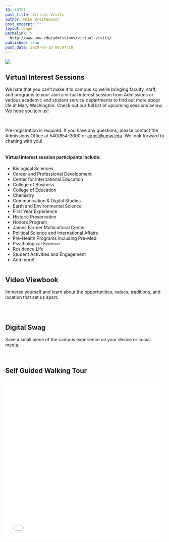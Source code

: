 ```yaml
---
ID: 48791
post_title: Virtual Visits
author: Mike Breitenbach
post_excerpt: ""
layout: page
permalink: >
  http://www.umw.edu/admissions/virtual-visits/
published: true
post_date: 2020-04-10 09:07:10
---
```

<img src="http://www.umw.edu/admissions/wp-content/uploads/sites/6/2020/04/Virtual-Visit-header-sml.jpg" />
<div class="umw-grid">
<div class="column first">
<h2>Virtual Interest Sessions</h2>
We hate that you can’t make it to campus so we’re bringing faculty, staff, and programs to you! Join a virtual interest session from Admissions or various academic and student service departments to find out more about life at Mary Washington. Check out our full list of upcoming sessions below. We hope you join us!

<a class="button" style="color: #fff; text-decoration: none;" href="https://admissions.umw.edu/portal/webinars">Upcoming Virtual Sessions</a>

Pre-registration is required. If you have any questions, please contact the Admissions Office at 540/654-2000 or <a href="mailto:admit@umw.edu">admit@umw.edu</a>. We look forward to chatting with you!
</div>
<div class="column second">
<h4>Virtual interest session participants include:</h4>
<ul>
 	<li>Biological Sciences</li>
 	<li>Career and Professional Development</li>
 	<li>Center for International Education</li>
 	<li>College of Business</li>
 	<li>College of Education</li>
 	<li>Chemistry</li>
 	<li>Communication &amp; Digital Studies</li>
 	<li>Earth and Environmental Science</li>
 	<li>First Year Experience</li>
 	<li>Historic Preservation</li>
 	<li>Honors Program</li>
 	<li>James Farmer Multicultural Center</li>
 	<li>Political Science and International Affairs</li>
 	<li>Pre-Health Programs including Pre-Med</li>
 	<li>Psychological Science</li>
 	<li>Residence Life</li>
 	<li>Student Activities and Engagement</li>
 	<li>And more!</li>
</ul>
</div>
<div class="column third">
<h2>Video Viewbook</h2>
Immerse yourself and learn about the opportunities, values, traditions, and location that set us apart.

<a class="button" style="color: #fff; text-decoration: none;" href="https://umw.university-tour.com/homepage.php">View our Video Viewbook</a>
</div>
</div>

<h2>Digital Swag</h2>
Save a small piece of the campus experience on your device or social media. 

<a class="button" style="color: #fff; text-decoration: none;" href="https://www.umw.edu/admissions/youarein/digital-swag/">Download Digital Swag</a>

<h2>Self Guided Walking Tour</h2>
<iframe style="border: none; width: 100%; height: 500px;" src="//e.issuu.com/embed.html?backgroundColor=%23aec0d9&amp;d=self_guided_walking_tour_-_march_2020&amp;hideIssuuLogo=true&amp;hideShareButton=true&amp;u=umwpublications" allowfullscreen="allowfullscreen"></iframe>